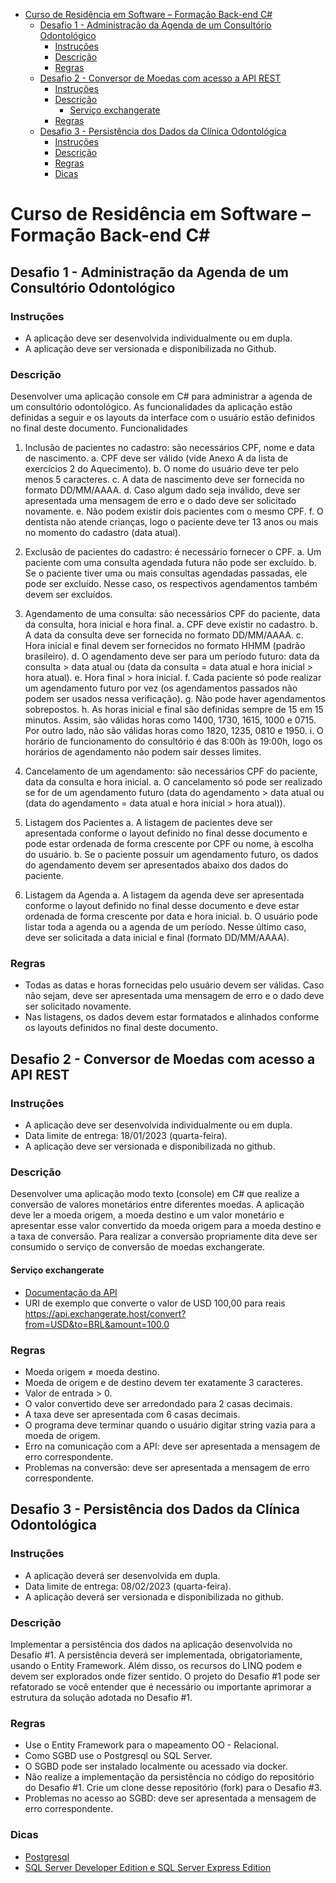 <!--TOC-->
- [Curso de Residência em Software – Formação Back-end C#](#curso-de-residencia-em-software-formacao-back-end-c)
  - [Desafio 1 - Administração da Agenda de um Consultório Odontológico](#desafio-1-administracao-da-agenda-de-um-consultorio-odontologico)
    - [Instruções](#instrucoes)
    - [Descrição](#descricao)
    - [Regras](#regras)
  - [Desafio 2 - Conversor de Moedas com acesso a API REST](#desafio-2-conversor-de-moedas-com-acesso-a-api-rest)
    - [Instruções](#instrucoes)
    - [Descrição](#descricao)
      - [Serviço exchangerate](#servico-exchangerate)
    - [Regras](#regras)
  - [Desafio 3 - Persistência dos Dados da Clínica Odontológica](#desafio-3-persistencia-dos-dados-da-clinica-odontologica)
    - [Instruções](#instrucoes)
    - [Descrição](#descricao)
    - [Regras](#regras)
    - [Dicas](#dicas)
<!--/TOC-->

# Curso de Residência em Software – Formação Back-end C#

## Desafio 1 - Administração da Agenda de um Consultório Odontológico

### Instruções
- A aplicação deve ser desenvolvida individualmente ou em dupla.
- A aplicação deve ser versionada e disponibilizada no Github.

### Descrição
Desenvolver uma aplicação console em C# para administrar a agenda de um consultório
odontológico. As funcionalidades da aplicação estão definidas a seguir e os layouts da interface
com o usuário estão definidos no final deste documento.
Funcionalidades

1. Inclusão de pacientes no cadastro: são necessários CPF, nome e data de nascimento.
    a. CPF deve ser válido (vide Anexo A da lista de exercícios 2 do Aquecimento).
    b. O nome do usuário deve ter pelo menos 5 caracteres.
    c. A data de nascimento deve ser fornecida no formato DD/MM/AAAA.
    d. Caso algum dado seja inválido, deve ser apresentada uma mensagem de erro e o dado
    deve ser solicitado novamente.
    e. Não podem existir dois pacientes com o mesmo CPF.
    f. O dentista não atende crianças, logo o paciente deve ter 13 anos ou mais no momento do
    cadastro (data atual).

 2. Exclusão de pacientes do cadastro: é necessário fornecer o CPF.
    a. Um paciente com uma consulta agendada futura não pode ser excluído.
    b. Se o paciente tiver uma ou mais consultas agendadas passadas, ele pode ser excluído.
    Nesse caso, os respectivos agendamentos também devem ser excluídos.

3. Agendamento de uma consulta: são necessários CPF do paciente, data da consulta, hora 
inicial e hora final.
    a. CPF deve existir no cadastro.
    b. A data da consulta deve ser fornecida no formato DD/MM/AAAA.
    c. Hora inicial e final devem ser fornecidos no formato HHMM (padrão brasileiro).
    d. O agendamento deve ser para um período futuro: data da consulta > data atual ou (data da
    consulta = data atual e hora inicial > hora atual).
    e. Hora final > hora inicial.
    f. Cada paciente só pode realizar um agendamento futuro por vez (os agendamentos
    passados não podem ser usados nessa verificação).
    g. Não pode haver agendamentos sobrepostos.
    h. As horas inicial e final são definidas sempre de 15 em 15 minutos. Assim, são válidas
    horas como 1400, 1730, 1615, 1000 e 0715. Por outro lado, não são válidas horas como
    1820, 1235, 0810 e 1950.
    i. O horário de funcionamento do consultório é das 8:00h às 19:00h, logo os horários de
    agendamento não podem sair desses limites.

4. Cancelamento de um agendamento: são necessários CPF do paciente, data da consulta e
hora inicial.
    a. O cancelamento só pode ser realizado se for de um agendamento futuro (data do
    agendamento > data atual ou (data do agendamento = data atual e hora inicial > hora
    atual)).

5. Listagem dos Pacientes
    a. A listagem de pacientes deve ser apresentada conforme o layout definido no final desse
    documento e pode estar ordenada de forma crescente por CPF ou nome, à escolha do
    usuário.
    b. Se o paciente possuir um agendamento futuro, os dados do agendamento devem ser
    apresentados abaixo dos dados do paciente.

6. Listagem da Agenda
    a. A listagem da agenda deve ser apresentada conforme o layout definido no final desse
    documento e deve estar ordenada de forma crescente por data e hora inicial.
    b. O usuário pode listar toda a agenda ou a agenda de um período. Nesse último caso, deve
    ser solicitada a data inicial e final (formato DD/MM/AAAA).

### Regras
- Todas as datas e horas fornecidas pelo usuário devem ser válidas. Caso não sejam, deve
ser apresentada uma mensagem de erro e o dado deve ser solicitado novamente.
- Nas listagens, os dados devem estar formatados e alinhados conforme os layouts
definidos no final deste documento.

## Desafio 2 - Conversor de Moedas com acesso a API REST

### Instruções
- A aplicação deve ser desenvolvida individualmente ou em dupla.
- Data limite de entrega: 18/01/2023 (quarta-feira).
- A aplicação deve ser versionada e disponibilizada no github.

### Descrição
Desenvolver uma aplicação modo texto (console) em C# que realize a conversão de
valores monetários entre diferentes moedas. A aplicação deve ler a moeda origem, a
moeda destino e um valor monetário e apresentar esse valor convertido da moeda
origem para a moeda destino e a taxa de conversão. Para realizar a conversão
propriamente dita deve ser consumido o serviço de conversão de moedas
exchangerate.

#### Serviço exchangerate
- [Documentação da API](https://exchangerate.host/#docs)
- URI de exemplo que converte o valor de USD 100,00 para reais https://api.exchangerate.host/convert?from=USD&to=BRL&amount=100.0

### Regras
- Moeda origem ≠ moeda destino.
- Moeda de origem e de destino devem ter exatamente 3 caracteres.
- Valor de entrada > 0.
- O valor convertido deve ser arredondado para 2 casas decimais.
- A taxa deve ser apresentada com 6 casas decimais.
- O programa deve terminar quando o usuário digitar string vazia para a moeda
  de origem.
- Erro na comunicação com a API: deve ser apresentada a mensagem de erro
  correspondente.
- Problemas na conversão: deve ser apresentada a mensagem de erro
  correspondente.

## Desafio 3 - Persistência dos Dados da Clínica Odontológica

### Instruções
- A aplicação deverá ser desenvolvida em dupla.
- Data limite de entrega: 08/02/2023 (quarta-feira).
- A aplicação deverá ser versionada e disponibilizada no github.

### Descrição
Implementar a persistência dos dados na aplicação desenvolvida no Desafio #1. A
persistência deverá ser implementada, obrigatoriamente, usando o Entity Framework.
Além disso, os recursos do LINQ podem e devem ser explorados onde fizer sentido. O
projeto do Desafio #1 pode ser refatorado se você entender que é necessário ou
importante aprimorar a estrutura da solução adotada no Desafio #1.

### Regras
- Use o Entity Framework para o mapeamento OO - Relacional.
- Como SGBD use o Postgresql ou SQL Server.
- O SGBD pode ser instalado localmente ou acessado via docker.
- Não realize a implementação da persistência no código do repositório do
Desafio #1. Crie um clone desse repositório (fork) para o Desafio #3.
- Problemas no acesso ao SGBD: deve ser apresentada a mensagem de erro
correspondente.

### Dicas
- [Postgresql](https://www.postgresql.org/download/)
- [SQL Server Developer Edition e SQL Server Express Edition](https://www.microsoft.com/pt-br/sql-server/sql-server-downloads)